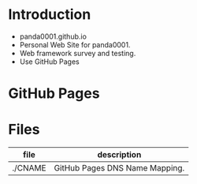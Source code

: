 # Introduction
- panda0001.github.io
- Personal Web Site for panda0001.
- Web framework survey and testing.
- Use GitHub Pages


# GitHub Pages

# Files 

| file  | description  |
|---|---|
| ./CNAME  | GitHub Pages DNS Name Mapping.  |
